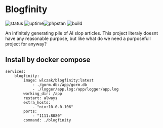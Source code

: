 # Blogfinity

![status](https://shokuin.vlastas.cc/api/badge/4/status?style=for-the-badge)
![uptime](https://shokuin.vlastas.cc/api/badge/4/uptime?style=for-the-badge)![phpstan](https://img.shields.io/github/actions/workflow/status/wlczak/blogfinity/.github%2Fworkflows%2Fgo-lint.yml?branch=main&style=for-the-badge&label=go-lint) ![build](https://img.shields.io/github/actions/workflow/status/wlczak/blogfinity/.github%2Fworkflows%2Fbuild.yml?branch=main&style=for-the-badge&label=build)

An infinitely generating pile of AI slop articles.
This project literaly doesnt have any reasonable purpose, but like what do we need a purposefull project for anyway?

## Install by docker compose

```compose
services:
    blogfinity:
        image: wlczak/blogfinity:latest
            - ./gorm.db:/app/gorm.db
            - ./logger/app.log:/app/logger/app.log
        working_dir: /app
        restart: always
        extra_hosts:
            - "nix:10.0.0.106"
        ports:
            - "1111:8080"
        command: ./blogfinity
```
